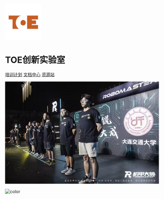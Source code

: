 <img src="_media/logo.JPG" width = "120" height = "120">

# TOE创新实验室 

[培训计划](/Training_program.md)
[文档中心](/doc.md)
[资源站](/toe_git.md)

<!-- 这个是封面背景图，不配置的话，是随机的颜色 -->
![](_media/back.JPG)

![color](#ffffff)

